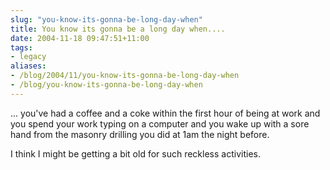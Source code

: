 ```yaml
---
slug: "you-know-its-gonna-be-long-day-when"
title: You know its gonna be a long day when....
date: 2004-11-18 09:47:51+11:00
tags:
- legacy
aliases:
- /blog/2004/11/you-know-its-gonna-be-long-day-when
- /blog/you-know-its-gonna-be-long-day-when
---
```


... you've had a coffee and a coke within the first hour of being at work and you spend your work typing on a computer and you wake up with a sore hand from the masonry drilling you did at 1am the night before.

I think I might be getting a bit old for such reckless activities.
